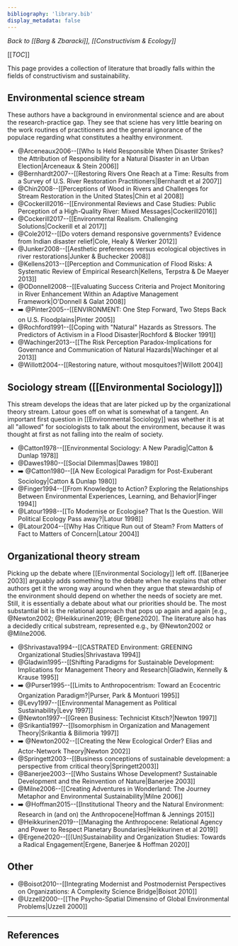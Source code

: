 ```yaml
---
bibliography: 'library.bib'
display_metadata: false
---
```


_Back to [[Barg & Zbaracki]], [[Constructivism & Ecology]]_

[[_TOC_]]

This page provides a collection of literature that broadly falls within the fields of constructivism and sustainability.

## Environmental science stream

These authors have a background in environmental science and are about the research-practice gap. They see that sciene has very little bearing on the work routines of practitioners and the general ignorance of the populace regarding what constitutes a healthy environment.

* @Arceneaux2006--[[Who Is Held Responsible When Disaster Strikes? the Attribution of Responsibility for a Natural Disaster in an Urban Election|Arceneaux & Stein 2006]]
* @Bernhardt2007--[[Restoring Rivers One Reach at a Time: Results from a Survey of U.S. River Restoration Practitioners|Bernhardt et al 2007]]
* @Chin2008--[[Perceptions of Wood in Rivers and Challenges for Stream Restoration in the United States|Chin et al 2008]]
* @Cockerill2016--[[Environmental Reviews and Case Studies: Public Perception of a High-Quality River: Mixed Messages|Cockerill2016]]
* @Cockerill2017--[[Environmental Realism. Challenging Solutions|Cockerill et al 2017]]
* @Cole2012--[[Do voters demand responsive governments? Evidence from Indian disaster relief|Cole, Healy & Werker 2012]]
* @Junker2008--[[Aesthetic preferences versus ecological objectives in river restorations|Junker & Buchecker 2008]]
* @Kellens2013--[[Perception and Communication of Flood Risks: A Systematic Review of Empirical Research|Kellens, Terpstra & De Maeyer 2013]]
* @ODonnell2008--[[Evaluating Success Criteria and Project Monitoring in River Enhancement Within an Adaptive Management Framework|O'Donnell & Galat 2008]]
* :arrow_right: @Pinter2005--[[ENVIRONMENT: One Step Forward, Two Steps Back on U.S. Floodplains|Pinter 2005]]
* @Rochford1991--[[Coping with "Natural" Hazards as Stressors. The Predictors of Activism in a Flood Disaster|Rochford & Blocker 1991]]
* @Wachinger2013--[[The Risk Perception Paradox-Implications for Governance and Communication of Natural Hazards|Wachinger et al 2013]]
* @Willott2004--[[Restoring nature, without mosquitoes?|Willott 2004]]

## Sociology stream ([[Environmental Sociology]])

This stream develops the ideas that are later picked up by the organizational theory stream. Latour goes off on what is somewhat of a tangent. An important first question in [[Environmental Sociology]] was whether it is at all "allowed" for sociologists to talk about the environment, because it was thought at first as not falling into the realm of society.

* @Catton1978--[[Environmental Sociology: A New Paradig|Catton & Dunlap 1978]]
* @Dawes1980--[[Social Dilemmas|Dawes 1980]]
* :arrow_right: @Catton1980--[[A New Ecological Paradigm for Post-Exuberant Sociology|Catton & Dunlap 1980]]
* @Finger1994--[[From Knowledge to Action? Exploring the Relationships Between Environmental Experiences, Learning, and Behavior|Finger 1994]]
* @Latour1998--[[To Modernise or Ecologise? That Is the Question. Will Political Ecology Pass away?|Latour 1998]]
* @Latour2004--[[Why Has Critique Run out of Steam? From Matters of Fact to Matters of Concern|Latour 2004]]
 
## Organizational theory stream

Picking up the debate where [[Environmental Sociology]] left off. [[Banerjee 2003]] arguably adds something to the debate when he explains that other authors get it the wrong way around when they argue that stewardship of the environment should depend on whether the needs of society are met. Still, it is essentially a debate about what our priorities should be. The most substantial bit is the relational approach that pops up again and again [e.g., @Newton2002; @Heikkurinen2019; @Ergene2020]. The literature also has a decidedly critical substream, represented e.g., by @Newton2002 or @Milne2006.

* @Shrivastava1994--[[CASTRATED Environment: GREENING Organizational Studies|Shrivastava 1994]]
* @Gladwin1995--[[Shifting Paradigms for Sustainable Development: Implications for Management Theory and Research|Gladwin, Kennelly & Krause 1995]]
* :arrow_right: @Purser1995--[[Limits to Anthropocentrism: Toward an Ecocentric Organization Paradigm?|Purser, Park & Montuori 1995]]
* @Levy1997--[[Environmental Management as Political Sustainability|Levy 1997]]
* @Newton1997--[[Green Business: Technicist Kitsch?|Newton 1997]]
* @Srikantia1997--[[Isomorphism in Organization and Management Theory|Srikantia & Bilimoria 1997]]
* :arrow_right: @Newton2002--[[Creating the New Ecological Order? Elias and Actor-Network Theory|Newton 2002]]
* @Springett2003--[[Business conceptions of sustainable development: a perspective from critical theory|Springett2003]]
* @Banerjee2003--[[Who Sustains Whose Development? Sustainable Development and the Reinvention of Nature|Banerjee 2003]]
* @Milne2006--[[Creating Adventures in Wonderland: The Journey Metaphor and Environmental Sustainability|Milne 2006]]
* :arrow_right: @Hoffman2015--[[Institutional Theory and the Natural Environment: Research in (and on) the Anthropocene|Hoffman & Jennings 2015]]
* @Heikkurinen2019--[[Managing the Anthropocene: Relational Agency and Power to Respect Planetary Boundaries|Heikkurinen et al 2019]]
* @Ergene2020--[[(Un)Sustainability and Organization Studies: Towards a Radical Engagement|Ergene, Banerjee & Hoffman 2020]]

## Other

* @Boisot2010--[[Integrating Modernist and Postmodernist Perspectives on Organizations: A Complexity Science Bridge|Boisot 2010]]
* @Uzzell2000--[[The Psycho-Spatial Dimensino of Global Environmental Problems|Uzzell 2000]]

---

## References